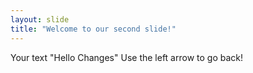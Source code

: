 ```yaml
---
layout: slide
title: "Welcome to our second slide!"
---
```

Your text "Hello Changes"
Use the left arrow to go back!
